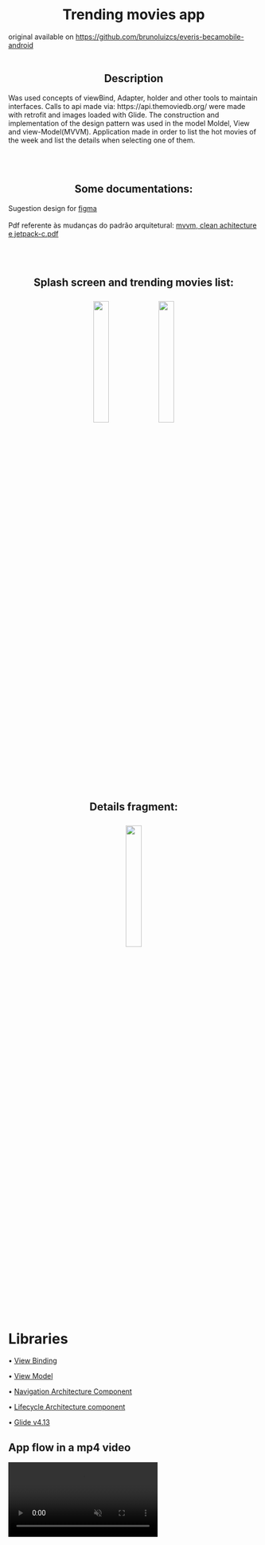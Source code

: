 <h1 align="center">
  Trending movies app
</h1>

original available on https://github.com/brunoluizcs/everis-becamobile-android
<br><br>
<h2 align="center">
  Description 
</h2>
Was used concepts of viewBind, Adapter, holder and other tools to maintain interfaces.
Calls to api made via: https://api.themoviedb.org/ were made with retrofit and images loaded with Glide.
The construction and implementation of the design pattern was used in the model Moldel, View and view-Model(MVVM).
Application made in order to list the hot movies of the week and list the details when selecting one of them.

<br><br>
  <h2 align="center">
    Some documentations: 
  </h2>
Sugestion design for
  <a href="https://github.com/allan8araujo/everis-becamobile-android/files/8880590/Trending.Movies.pdf">
    figma
  </a>
<br><br>
Pdf referente às mudanças do padrão arquitetural:
<a href="https://github.com/allan8araujo/everis-becamobile-android/files/8679150/mvvm.clean.achitecture.e.jetpack-c.pdf">
mvvm, clean achitecture e jetpack-c.pdf
</a>

<br><br>  
  <h2 align="center">
    Splash screen and trending movies list:
     <br><br>
    <image src="https://user-images.githubusercontent.com/77680596/184555502-8d209f8e-917c-4276-b1e2-02f75627387a.png" width="25%" height="25%"/>   
    <image src="https://user-images.githubusercontent.com/77680596/184555516-44275545-6274-423e-af56-d8648e7ec8ef.png" width="25%" height="25%"/>   
  </h2>
  </p>
    
  <h2 align="center">
     Details fragment: 
     <br><br>
    <image src="https://user-images.githubusercontent.com/77680596/184555522-d9ef8d67-ce8c-46c7-83a3-81d6701f9c60.png" width="25%" height="25%"/>   
  </h2>
  </p>
  

# Libraries
• [View Binding](https://developer.android.com/topic/libraries/view-binding)

• [View Model](https://developer.android.com/topic/libraries/architecture/viewmodel#sharing)

• [Navigation Architecture Component](https://developer.android.com/guide/navigation)

• [Lifecycle Architecture component](https://developer.android.com/topic/libraries/architecture/lifecycle)

• [Glide v4.13](https://github.com/bumptech/glide)


<h2> App flow in a mp4 video </h2>
  <video muted="muted" src="https://user-images.githubusercontent.com/77680596/184209046-e8ba0bda-7d24-4804-8020-fe973524886c.mp4"/>   
</p>
